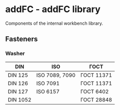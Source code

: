 # addFC - addFC library

Components of the internal workbench library.

## Fasteners

### Washer

|DIN      |ISO            |ГОСТ       |
|---------|---------------|-----------|
|DIN 125  |ISO 7089, 7090 |ГОСТ 11371 |
|DIN 126  |ISO 7091       |ГОСТ 11371 |
|DIN 127  |ISO 6157       |ГОСТ 6402  |
|DIN 1052 |               |ГОСТ 28848 |
